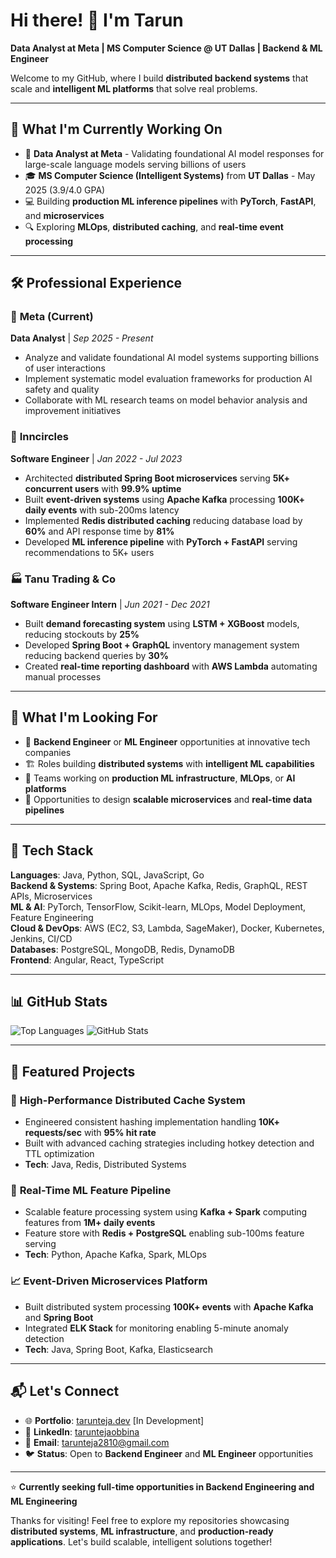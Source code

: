 # Hi there! 👋 I'm Tarun

**Data Analyst at Meta | MS Computer Science @ UT Dallas | Backend & ML Engineer**

Welcome to my GitHub, where I build **distributed backend systems** that scale and **intelligent ML platforms** that solve real problems.

---

## 🚀 What I'm Currently Working On

- 🏢 **Data Analyst at Meta** - Validating foundational AI model responses for large-scale language models serving billions of users
- 🎓 **MS Computer Science (Intelligent Systems)** from **UT Dallas** - May 2025 (3.9/4.0 GPA)
- 💻 Building **production ML inference pipelines** with **PyTorch**, **FastAPI**, and **microservices**
- 🔍 Exploring **MLOps**, **distributed caching**, and **real-time event processing**

---

## 🛠️ Professional Experience

### 🏢 **Meta (Current)**
**Data Analyst** | *Sep 2025 - Present*
- Analyze and validate foundational AI model systems supporting billions of user interactions
- Implement systematic model evaluation frameworks for production AI safety and quality
- Collaborate with ML research teams on model behavior analysis and improvement initiatives

### 🏢 **Inncircles** 
**Software Engineer** | *Jan 2022 - Jul 2023*
- Architected **distributed Spring Boot microservices** serving **5K+ concurrent users** with **99.9% uptime**
- Built **event-driven systems** using **Apache Kafka** processing **100K+ daily events** with sub-200ms latency
- Implemented **Redis distributed caching** reducing database load by **60%** and API response time by **81%**
- Developed **ML inference pipeline** with **PyTorch + FastAPI** serving recommendations to 5K+ users

### 🏭 **Tanu Trading & Co**
**Software Engineer Intern** | *Jun 2021 - Dec 2021*
- Built **demand forecasting system** using **LSTM + XGBoost** models, reducing stockouts by **25%**
- Developed **Spring Boot + GraphQL** inventory management system reducing backend queries by **30%**
- Created **real-time reporting dashboard** with **AWS Lambda** automating manual processes

---

## 🎯 What I'm Looking For

- 🚀 **Backend Engineer** or **ML Engineer** opportunities at innovative tech companies
- 🏗️ Roles building **distributed systems** with **intelligent ML capabilities**
- 🤖 Teams working on **production ML infrastructure**, **MLOps**, or **AI platforms**
- 🧩 Opportunities to design **scalable microservices** and **real-time data pipelines**

---

## 🧰 Tech Stack

**Languages**: Java, Python, SQL, JavaScript, Go  
**Backend & Systems**: Spring Boot, Apache Kafka, Redis, GraphQL, REST APIs, Microservices  
**ML & AI**: PyTorch, TensorFlow, Scikit-learn, MLOps, Model Deployment, Feature Engineering  
**Cloud & DevOps**: AWS (EC2, S3, Lambda, SageMaker), Docker, Kubernetes, Jenkins, CI/CD  
**Databases**: PostgreSQL, MongoDB, Redis, DynamoDB  
**Frontend**: Angular, React, TypeScript

---

## 📊 GitHub Stats

![Top Languages](https://github-readme-stats.vercel.app/api/top-langs/?username=iam-tarun&layout=compact&theme=dark)
![GitHub Stats](https://github-readme-stats.vercel.app/api?username=iam-tarun&show_icons=true&theme=dark)

---

## 🌟 Featured Projects

### 🚀 **High-Performance Distributed Cache System**
- Engineered consistent hashing implementation handling **10K+ requests/sec** with **95% hit rate**
- Built with advanced caching strategies including hotkey detection and TTL optimization
- **Tech**: Java, Redis, Distributed Systems

### 🤖 **Real-Time ML Feature Pipeline** 
- Scalable feature processing system using **Kafka + Spark** computing features from **1M+ daily events**
- Feature store with **Redis + PostgreSQL** enabling sub-100ms feature serving
- **Tech**: Python, Apache Kafka, Spark, MLOps

### 📈 **Event-Driven Microservices Platform**
- Built distributed system processing **100K+ events** with **Apache Kafka** and **Spring Boot**
- Integrated **ELK Stack** for monitoring enabling 5-minute anomaly detection
- **Tech**: Java, Spring Boot, Kafka, Elasticsearch

---

## 📬 Let's Connect

- 🌐 **Portfolio**: [tarunteja.dev](https://tarunteja.dev) [In Development]
- 💼 **LinkedIn**: [taruntejaobbina](https://linkedin.com/in/taruntejaobbina)  
- 📧 **Email**: tarunteja2810@gmail.com
- 🐦 **Status**: Open to **Backend Engineer** and **ML Engineer** opportunities

---

⭐ **Currently seeking full-time opportunities in Backend Engineering and ML Engineering**

Thanks for visiting! Feel free to explore my repositories showcasing **distributed systems**, **ML infrastructure**, and **production-ready applications**. Let's build scalable, intelligent solutions together!
